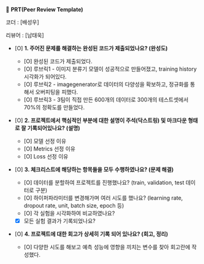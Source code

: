 🔑 **PRT(Peer Review Template)**

코더 : [배성우]

리뷰어 : [남태욱]


- [O]  **1. 주어진 문제를 해결하는 완성된 코드가 제출되었나요? (완성도)**
    - [O] 완성된 코드가 제출되었다.
    - [O] 루브릭1 - 이미지 분류기 모델이 성공적으로 만들어졌고, training history 시각화가 되어있다.
    - [O] 루브릭2 - imagegenerator로 데이터의 다양성을 확보하고, 정규화를 통해서 오버피팅을 피했다.
    - [O] 루브릭3 - 3팀이 직접 만든 600개의 데이터로 300개의 테스트셋에서 70%의 정확도를 만들었다.

- [O]  **2. 프로젝트에서 핵심적인 부분에 대한 설명이 주석(닥스트링) 및 마크다운 형태로 잘 기록되어있나요? (설명)**
    - [O]  모델 선정 이유
    - [O]  Metrics 선정 이유
    - [O]  Loss 선정 이유

- [O]  **3. 체크리스트에 해당하는 항목들을 모두 수행하였나요? (문제 해결)**
    - [O]  데이터를 분할하여 프로젝트를 진행했나요? (train, validation, test 데이터로 구분)
    - [O]  하이퍼파라미터를 변경해가며 여러 시도를 했나요? (learning rate, dropout rate, unit, batch size, epoch 등)
    - [O]  각 실험을 시각화하여 비교하였나요?
    - [X]  모든 실험 결과가 기록되었나요?

- [O]  **4. 프로젝트에 대한 회고가 상세히 기록 되어 있나요? (회고, 정리)**
    - [O] 다양한 시도를 해보고 예측 성능에 영향을 끼치는 변수를 찾아 회고란에 작성했다.
